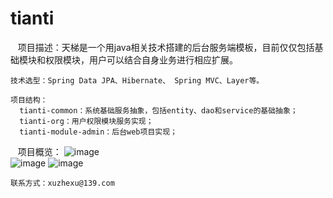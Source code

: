 # tianti
    项目描述：天梯是一个用java相关技术搭建的后台服务端模板，目前仅仅包括基础模块和权限模块，用户可以结合自身业务进行相应扩展。
    
    技术选型：Spring Data JPA、Hibernate、 Spring MVC、Layer等。
    
    项目结构：
      tianti-common：系统基础服务抽象，包括entity、dao和service的基础抽象；
      tianti-org：用户权限模块服务实现；
      tianti-module-admin：后台web项目实现；
      
    项目概览：
    ![image](https://raw.githubusercontent.com/xujeff/tianti/master/screenshots/login.png)
                                                    
    ![image](https://raw.githubusercontent.com/xujeff/tianti/master/screenshots/menulist.png)
    ![image](https://raw.githubusercontent.com/xujeff/tianti/master/screenshots/roleset.png)

    联系方式：xuzhexu@139.com
